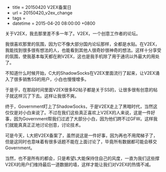  - title = 20150420 V2EX备案日
 - url = 20150420_v2ex_change
 - tags = 
 - datetime = 2015-04-20 08:00:00 +0800

关于V2EX，我去那里差不多一年了。V2EX，一个创意工作者的论坛。

我很喜欢那里的氛围，因为它不像大部分国内论坛那样，全都是水贴。在V2EX，我能找到很多很有想法的人，也能看到其他人很奇妙很神奇的想法。这样十分享受的氛围，使我基本每天都在刷V2EX，这也是我手机除了用于通讯以外最大的用处了。

不知道什么时候开始，C大的ShadowSocks在V2EX里面流行了起来，让V2EX涌入了很多销售SS的用户，小白也慢慢增多。


<!--more-->


于是乎，在那段时间里面V2EX很多R2帖子都是关于SS的，让很多很有创意的帖子就这样沉了下去。这样让我很不爽。

终于，Government盯上了ShadowSocks，于是V2EX走上了黑暗时代，当然这仅仅是对小白来说了。不过在我们这些真正喜欢上V2EX的人来说，这是一件好事，因为Government帮我们过滤了大部分小白，因为他们跨不过GFW。这样我们就能真真正正地讨论创意，讨论技术。

可是今天，L大把V2EX备案了，虽然说这是一件好事，因为再也不用爬梯子了，但是这同时也意味着有很多话题不能在上面讨论了，毕竟所有数据都可能会移交Government。

当然，也不是所有的都会，只是希望L大能保持住自己的风度，一直为我们这些撑V2EX的用户们维持最后一道数据的墙，这样才能让我们对V2EX的热情不减。
